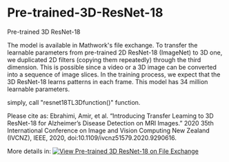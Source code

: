 # Pre-trained-3D-ResNet-18
Pre-trained 3D ResNet-18

The model is available in Mathwork's file exchange. 
To transfer the learnable parameters from pre-trained 2D ResNet-18 (ImageNet) to 3D one, we duplicated 2D filters (copying them repeatedly) through the third dimension. This is possible since a video or a 3D image can be converted into a sequence of image slices. In the training process, we expect that the 3D ResNet-18 learns patterns in each frame. This model has 34 million learnable parameters.

simply, call "resnet18TL3Dfunction()" function.

Please cite as:
Ebrahimi, Amir, et al. “Introducing Transfer Leaming to 3D ResNet-18 for Alzheimer’s Disease Detection on MRI Images.” 2020 35th International Conference on Image and Vision Computing New Zealand (IVCNZ), IEEE, 2020, doi:10.1109/ivcnz51579.2020.9290616.

More details in:
[![View Pre-trained 3D ResNet-18 on File Exchange](https://www.mathworks.com/matlabcentral/images/matlab-file-exchange.svg)](https://au.mathworks.com/matlabcentral/fileexchange/82585-pre-trained-3d-resnet-18)

